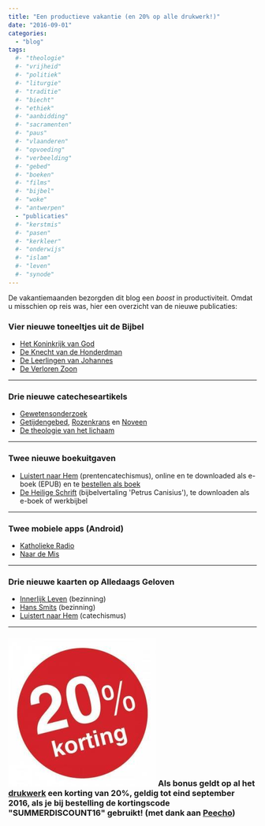 ```yaml
---
title: "Een productieve vakantie (en 20% op alle drukwerk!)"
date: "2016-09-01"
categories: 
  - "blog"
tags:
  #- "theologie"
  #- "vrijheid"
  #- "politiek"
  #- "liturgie"
  #- "traditie"
  #- "biecht"
  #- "ethiek"
  #- "aanbidding"
  #- "sacramenten"
  #- "paus"
  #- "vlaanderen"
  #- "opvoeding"
  #- "verbeelding"
  #- "gebed"
  #- "boeken"
  #- "films"
  #- "bijbel"
  #- "woke"
  #- "antwerpen"
  - "publicaties"
  #- "kerstmis"
  #- "pasen"
  #- "kerkleer"
  #- "onderwijs"
  #- "islam"
  #- "leven"
  #- "synode"
---
```


De vakantiemaanden bezorgden dit blog een _boost_ in productiviteit. Omdat u misschien op reis was, hier een overzicht van de nieuwe publicaties:

### Vier nieuwe toneeltjes uit de Bijbel

- [Het Koninkrijk van God](/blog/het-koninkrijk-gods-bijbeltoneel/)
- [De Knecht van de Honderdman](/blog/de-knecht-van-de-honderdman-bijbeltoneel/)
- [De Leerlingen van Johannes](/blog/de-leerlingen-van-johannes-bijbeltoneel/)
- [De Verloren Zoon](/blog/de-verloren-zoon-bijbeltoneel/)

* * *

### Drie nieuwe catecheseartikels

- [Gewetensonderzoek](/blog/gewetensonderzoek-2/)
- [Getijdengebed](/blog/getijdengebed-2/), [Rozenkrans](/blog/rozenkrans/) en [Noveen](/blog/noveen/)
- [De theologie van het lichaam](/blog/de-theologie-van-het-lichaam/)

* * *

### Twee nieuwe boekuitgaven

- [Luistert naar Hem](/blog/een-designstoel-als-eindpunt-van-een-catechetisch-tijdperk/) (prentencatechismus), online en te downloaded als e-boek (EPUB) en te [bestellen als boek](/blog/luistert-naar-hem-via-print-on-demand/)
- [De Heilige Schrift](/blog/bijbelvertaling-petrus-canisius-studiebijbel-gratis-downloaden/) (bijbelvertaling 'Petrus Canisius'), te downloaden als e-boek of werkbijbel

* * *

### Twee mobiele apps (Android)

- [Katholieke Radio](/blog/mobiele-app-laat-je-katholieke-radiozenders-beluisteren/)
- [Naar de Mis](/blog/mobiele-app-vertelt-waar-je-naar-de-mis-kan-gaan/)

* * *

### Drie nieuwe kaarten op Alledaags Geloven

- [Innerlijk Leven](/blog/opnieuw-innerlijk-leven/) (bezinning)
- [Hans Smits](/blog/alledaags-geloven-met-extra-bezinningsteksten-en-catechismus/) (bezinning)
- [Luistert naar Hem](/blog/alledaags-geloven-met-extra-bezinningsteksten-en-catechismus/) (catechismus)

* * *

### [![korting_20_procent-500x500](images/korting_20_procent-500x500-300x300.jpg)](/page/katholieke-printerboekjes/) Als bonus geldt op al het [drukwerk](/page/katholieke-printerboekjes/) een korting van 20%, geldig tot eind september 2016, als je bij bestelling de kortingscode "SUMMERDISCOUNT16" gebruikt! (met dank aan [Peecho](https://www.peecho.com/))
